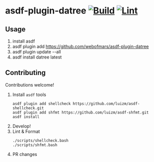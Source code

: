 # asdf-plugin-datree [![Build](https://github.com/webofmars/asdf-plugin-datree/actions/workflows/build.yml/badge.svg)](https://github.com/webofmars/asdf-plugin-datree/actions/workflows/build.yml) [![Lint](https://github.com/webofmars/asdf-plugin-datree/actions/workflows/lint.yml/badge.svg)](https://github.com/webofmars/asdf-plugin-datree/actions/workflows/lint.yml)

## Usage

1. install asdf
2. asdf plugin add https://github.com/webofmars/asdf-plugin-datree
3. asdf plugin update --all
4. asdf install datree latest

## Contributing

Contributions welcome!

1. Install `asdf` tools
    ```shell
    asdf plugin add shellcheck https://github.com/luizm/asdf-shellcheck.git
    asdf plugin add shfmt https://github.com/luizm/asdf-shfmt.git
    asdf install
    ```
1. Develop!
1. Lint & Format
    ```shell
    ./scripts/shellcheck.bash
    ./scripts/shfmt.bash
    ```
1. PR changes
